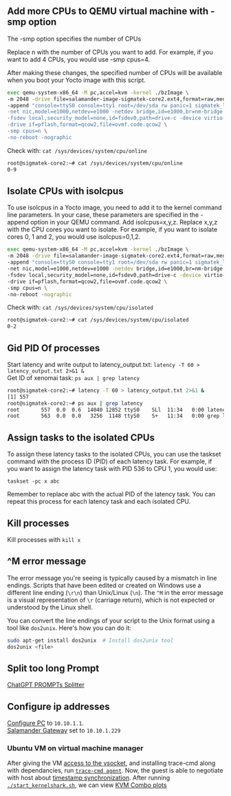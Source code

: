 ## Add more CPUs to QEMU virtual machine with -smp option 
The -smp option specifies the number of CPUs

Replace n with the number of CPUs you want to add. For example, if you want to add 4 CPUs, you would use -smp cpus=4.

After making these changes, the specified number of CPUs will be available when you boot your Yocto image with this script. 
```bash
exec qemu-system-x86_64 -M pc,accel=kvm -kernel ./bzImage \
-m 2048 -drive file=salamander-image-sigmatek-core2.ext4,format=raw,media=disk \
-append "console=ttyS0 console=tty1 root=/dev/sda rw panic=1 sigmatek_lrt.QEMU=1 ip=dhcp rootfstype=ext4 \
-net nic,model=e1000,netdev=e1000 -netdev bridge,id=e1000,br=nm-bridge \
-fsdev local,security_model=none,id=fsdev0,path=drive-c -device virtio-9p-pci,id=fs0,fsdev=fsdev0,mount_>
-drive if=pflash,format=qcow2,file=ovmf.code.qcow2 \
-smp cpus=n \
-no-reboot -nographic
```
Check with: `cat /sys/devices/system/cpu/online`
```bash
root@sigmatek-core2:~# cat /sys/devices/system/cpu/online
0-9
```

## Isolate CPUs with isolcpus
To use isolcpus in a Yocto image, you need to add it to the kernel command line parameters. In your case, these parameters are specified in the -append option in your QEMU command. Add isolcpus=x,y,z. Replace x,y,z with the CPU cores you want to isolate. For example, if you want to isolate cores 0, 1 and 2, you would use isolcpus=0,1,2.
```bash
exec qemu-system-x86_64 -M pc,accel=kvm -kernel ./bzImage \
-m 2048 -drive file=salamander-image-sigmatek-core2.ext4,format=raw,media=disk \
-append "console=ttyS0 console=tty1 root=/dev/sda rw panic=1 sigmatek_lrt.QEMU=1 ip=dhcp rootfstype=ext4 isolcpus=0,1,2" \
-net nic,model=e1000,netdev=e1000 -netdev bridge,id=e1000,br=nm-bridge \
-fsdev local,security_model=none,id=fsdev0,path=drive-c -device virtio-9p-pci,id=fs0,fsdev=fsdev0,mount_>
-drive if=pflash,format=qcow2,file=ovmf.code.qcow2 \
-smp cpus=n \
-no-reboot -nographic
```
Check with: `cat /sys/devices/system/cpu/isolated`
```bash
root@sigmatek-core2:~# cat /sys/devices/system/cpu/isolated
0-2
```

## Gid PID Of processes
Start latency and write output to latency_output.txt:
`latency -T 60 > latency_output.txt 2>&1 &`  
Get ID of xenomai task: `ps aux | grep latency`
```bash
root@sigmatek-core2:~# latency -T 60 > latency_output.txt 2>&1 &
[1] 557
root@sigmatek-core2:~# ps aux | grep latency
root       557  0.0  0.6  14040 12852 ttyS0    SLl  11:34   0:00 latency -T 60
root       563  0.0  0.0   3256  1148 ttyS0    S+   11:34   0:00 grep latency
```

## Assign tasks to the isolated CPUs 
To assign these latency tasks to the isolated CPUs, you can use the taskset command with the process ID (PID) of each latency task. For example, if you want to assign the latency task with PID 536 to CPU 1, you would use:

`taskset -pc x abc`

Remember to replace abc with the actual PID of the latency task. You can repeat this process for each latency task and each isolated CPU.


## Kill processes 
Kill processes with `kill x`


## ^M error message
The error message you're seeing is typically caused by a mismatch in line endings. Scripts that have been edited or created on Windows use a different line ending (`\r\n`) than Unix/Linux (`\n`). The `^M` in the error message is a visual representation of `\r` (carriage return), which is not expected or understood by the Linux shell.

You can convert the line endings of your script to the Unix format using a tool like `dos2unix`. Here's how you can do it:

```bash
sudo apt-get install dos2unix  # Install dos2unix tool
dos2unix <file>
```

## Split too long Prompt
[ChatGPT PROMPTs Splitter](https://chatgpt-prompt-splitter.jjdiaz.dev/)

## Configure ip addresses 
[Configure PC](../resources/images/configure_ip/ip_static_connection_ubuntu.png) to `10.10.1.1`.   
[Salamander Gateway](../resources/images/configure_ip/ip_list_ubuntu.png) set to `10.10.1.229`

### Ubuntu VM on virtual machine manager
After giving the VM [access to the vsocket](../resources/images/protocol/virtm_cid.png), and installing trace-cmd along with dependancies<!--[dependancies](../salamander4/trace-cmd/LTS/trace-cmd-v3.2/README.md)-->, run [`trace-cmd agent`](../resources/images/protocol/trace-cmd_agent.png). Now, the guest is able to negotiate with host about [timestamp synchronization](../resources/images/protocol/negotiated_with_guest.png). After running [`./start_kernelshark.sh`](../sigmatek/trace-cmd/virtualization/taskset/start_kernelshark.sh), we can view [KVM Combo plots](../resources/images/protocol/kvm_combo_plots.png)
